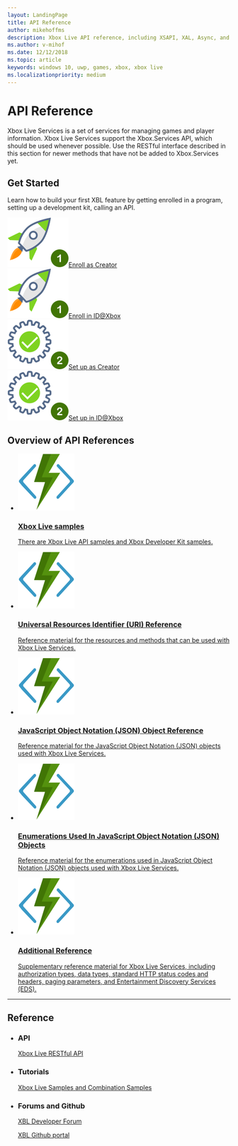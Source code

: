 ```yaml
---
layout: LandingPage
title: API Reference
author: mikehoffms
description: Xbox Live API reference, including XSAPI, XAL, Async, and RESTful APIs.
ms.author: v-mihof
ms.date: 12/12/2018
ms.topic: article
keywords: windows 10, uwp, games, xbox, xbox live
ms.localizationpriority: medium
---
```


<h1>API Reference</h1>

<p>
    Xbox Live Services is a set of services for managing games and player information.
    Xbox Live Services support the Xbox.Services API, which should be used whenever possible.
    Use the RESTful interface described in this section for newer methods that have not be added to Xbox.Services yet.
</p>

<h2>Get Started</h2>
<p>Learn how to build your first XBL feature by getting enrolled in a program, setting up a development kit, calling an API.</p>
<div class="ico48Case halfStack">
    <div class="ico48Link"><a href="https://www.xbox.com/en-US/developers/creators-program/" data-linktype="absolute-path"><img src="images/common/enroll_step1_icon.svg" alt="Enroll as a Creator icon button"><span>Enroll as Creator</span></a></div>
    <div class="ico48Link"><a href="https://www.xbox.com/en-US/developers/id" data-linktype="absolute-path"><img src="images/common/enroll_step1_icon.svg" alt="Enroll as an ID at Xbox Developer icon button"><span>Enroll in ID@Xbox</span></a></div>
    <div class="ico48Link"><a href="get-started-with-creators/get-started-with-xbox-live-creators.md"><img src="images/common/setup_step2_icon.svg" alt="Set Up as Creator icon button"><span>Set up as Creator</span></a></div>
    <div class="ico48Link"><a href="get-started-with-partner/get-started-with-xbox-live-partner.md"><img src="images/common/setup_step2_icon.svg" alt="Setup as ID at Xbox developer icon button"><span>Set up in ID@Xbox</span></a></div>
</div>


<h2>Overview of API References</h2>
<ul class="cardsF panelContent cols cols2">
    <li>
        <a href="samples.md">
        <div class="cardSize">
            <div class="cardPadding">
                <div class="card">
                    <div class="cardImageOuter">
                        <div class="cardImage">
                            <img src="images/common/xbl_real_time_activity_placeholder.svg" alt="Xbox Live samples" />
                        </div>
                    </div>
                    <div class="cardText">
                        <h3>Xbox Live samples</h3>
                        <p>There are Xbox Live API samples and Xbox Developer Kit samples.</p>
                    </div>
                </div>
            </div>
        </div>
        </a>
    </li>
    <li>
        <a href="xbox-live-rest/uri/atoc-xboxlivews-reference-uris.md">
        <div class="cardSize">
            <div class="cardPadding">
                <div class="card">
                    <div class="cardImageOuter">
                        <div class="cardImage">
                            <img src="images/common/xbl_real_time_activity_placeholder.svg" alt="Universal Resources Identifier (URI) Reference" />
                        </div>
                    </div>
                    <div class="cardText">
                        <h3>Universal Resources Identifier (URI) Reference</h3>
                        <p>Reference material for the resources and methods that can be used with Xbox Live Services.</p>
                    </div>
                </div>
            </div>
        </div>
        </a>
    </li>
    <li>
        <a href="xbox-live-rest/json/atoc-xboxlivews-reference-json.md">
        <div class="cardSize">
            <div class="cardPadding">
                <div class="card">
                    <div class="cardImageOuter">
                        <div class="cardImage">
                            <img src="images/common/xbl_real_time_activity_placeholder.svg" alt="JavaScript Object Notation (JSON) Object Reference" />
                        </div>
                    </div>
                    <div class="cardText">
                        <h3>JavaScript Object Notation (JSON) Object Reference</h3>
                        <p>Reference material for the JavaScript Object Notation (JSON) objects used with Xbox Live Services.</p>
                    </div>
                </div>
            </div>
        </div>
        </a>
    </li>
    <li>
        <a href="xbox-live-rest/enums/atoc-xboxlivews-reference-enums.md">
        <div class="cardSize">
            <div class="cardPadding">
                <div class="card">
                    <div class="cardImageOuter">
                        <div class="cardImage">
                            <img src="images/common/xbl_real_time_activity_placeholder.svg" alt="Enumerations Used In JavaScript Object Notation (JSON) Objects" />
                        </div>
                    </div>
                    <div class="cardText">
                        <h3>Enumerations Used In JavaScript Object Notation (JSON) Objects</h3>
                        <p>Reference material for the enumerations used in JavaScript Object Notation (JSON) objects used with Xbox Live Services.</p>
                    </div>
                </div>
            </div>
        </div>
        </a>
    </li>
    <li>
        <a href="xbox-live-sandboxes.md">
        <div class="cardSize">
            <div class="cardPadding">
                <div class="card">
                    <div class="cardImageOuter">
                        <div class="cardImage">
                            <img src="images/common/xbl_real_time_activity_placeholder.svg" alt="Additional Reference" />
                        </div>
                    </div>
                    <div class="cardText">
                        <h3>Additional Reference</h3>
                        <p>Supplementary reference material for Xbox Live Services, including authorization types, data types, standard HTTP status codes and headers, paging parameters, and Entertainment Discovery Services (EDS).</p>
                    </div>
                </div>
            </div>
        </div>
        </a>
    </li>
</ul>

<hr>
<h2>Reference</h2>
<ul class="panelContent cardsW">
    <li>
        <div class="cardSize">
            <div class="cardPadding">
                <div class="card">
                    <div class="cardText">
                        <h3>API</h3>
                        <p><a href="xbox-live-rest/atoc-xboxlivews-reference.md" data-linktype="relative-path">Xbox Live RESTful API</a></p>
                    </div>
                </div>
            </div>
        </div>
    </li>
    <li>
        <div class="cardSize">
            <div class="cardPadding">
                <div class="card">
                    <div class="cardText">
                        <h3>Tutorials</h3>
                        <p><a href="samples.md" data-linktype="relative-path">Xbox Live Samples and Combination Samples</a></p>
                     </div>
                </div>
            </div>
        </div>
    </li>
    <li>
        <div class="cardSize">
            <div class="cardPadding">
                <div class="card">
                    <div class="cardText">
                        <h3>Forums and Github </h3>
                        <p><a href="https://forums.xboxlive.com/index.html" data-linktype="absolute-path">XBL Developer Forum</a></p>
                        <p><a href="https://github.com/Microsoft/xbox-live-api" data-linktype="absolute-path">XBL Github portal</a></p>
                     </div>
                </div>
            </div>
        </div>
    </li>
</ul>
